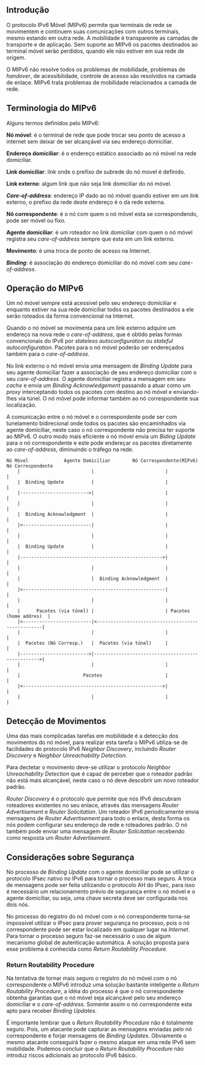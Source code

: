 ## Introdução ##

O protocolo IPv6 Móvel (MIPv6) permite que terminais de rede se movimentem e continuem suas comunicações com outros terminais, mesmo estando em outra rede. A mobilidade é transparente as camadas de transporte e de aplicação. Sem suporte ao MIPv6 os pacotes destinados ao terminal móvel serão perdidos, quando ele não estiver em sua rede de origem.

O MIPv6 não resolve todos os problemas de mobilidade, problemas de _handover_, de acessibilidade, controle de acesso são resolvidos na camada de enlace. MIPv6 trata  problemas de mobilidade relacionados a camada de rede.

## Terminologia do MIPv6 ##

Alguns termos definidos pelo MIPv6:

**Nó móvel**: é o terminal de rede que pode trocar seu ponto de acesso a internet sem deixar de ser alcançável via seu endereço domiciliar.

**Endereço domiciliar**: é o endereço estático associado ao nó móvel na rede domiciliar.

**Link domiciliar**: link onde o prefixo de subrede do nó movel é definido.

**Link externo**: algum link que não seja link domiciliar do nó móvel.

_**Care-of-address**_: endereço IP dado ao nó móvel quando estiver em um link externo, o prefixo da rede deste endereço é o da rede externa.

**Nó correspondente**: é o nó com quem o nó móvel esta se correspondendo, pode ser móvel ou fixo.

**Agente domiciliar**: é um roteador no link domiciliar com quem o nó móvel registra seu _care-of-address_ sempre que esta em um link externo.

**Movimento**: é uma troca de ponto de acesso na Internet.

_**Binding**_: é associação do endereço domiciliar do nó móvel com seu _care-of-address_.


## Operação do MIPv6 ##

Um nó móvel sempre está acessível pelo seu endereço domiciliar e enquanto estiver na sua rede domiciliar todos os pacotes destinados a ele serão roteados da forma convencional na Internet.

Quando o nó móvel se movimenta para um link externo adquire um endereço na nova rede o _care-of-address_, que é obtido pelas formas convencionais do IPv6 por _stateless autoconfiguration_ ou _stateful autoconfiguration_. Pacotes para o nó móvel poderão ser endereçados também para o _care-of-address_.

No link externo o nó móvel envia uma mensagem de _Binding Update_ para seu agente domiciliar fazer a associação de seu endereço domiciliar com o seu _care-of-address_. O agente domiciliar registra a mensagem em seu _cache_ e envia um _Binding Acknowledgement_ passando a atuar como um _proxy_ interceptando todos os pacotes com destino ao nó móvel e enviando-lhes via túnel. O nó móvel pode informar também ao nó correspondente sua localização.

A comunicação entre o nó móvel e o correspondente pode ser com tunelamento bidirecional onde todos os pacotes são encaminhados via agente domiciliar, neste caso o nó correspondente não precisa ter suporte ao MIPv6. O outro modo mais eficiente o nó móvel envia um _Biding Update_ para o nó correspondente e este pode endereçar os pacotes diretamente ao _care-of-address_, diminuindo o tráfego na rede.

```
Nó Móvel             Agente Domiciliar        Nó Correspondente(MIPv6)      Nó Correspondente
    |                          |                          |                        |
    |  Binding Update          |                          |                        |
    |------------------------->|                          |                        |
    |                          |                          |                        |
    |  Binding Acknowledgment  |                          |                        |
    |<-------------------------|                          |                        |
    |                          |                          |                        |
    |  Binding Update          |                          |                        |
    |---------------------------------------------------->|                        |
    |                          |                          |                        |
    |                          |  Binding Acknowledgment  |                        |
    |<----------------------------------------------------|                        |
    |                          |                          |                        |
    |      Pacotes (via túnel) |                          | Pacotes (home addres)  | 
    |<-------------------------|<--------------------------------------------------|
    |                          |                          |                        |
    |  Pacotes (Nó Corresp.)   |  Pacotes (via túnel)     |                        |
    |------------------------->|-------------------------------------------------->|
    |                          |                          |                        |
    |                       Pacotes                       |                        |
    |<--------------------------------------------------->|                        |
    |                          |                          |                        |
```

## Detecção de Movimentos ##

Uma das mais complicadas tarefas em mobilidade é a detecção dos movimentos do nó móvel, para realizar esta tarefa o MIPv6 utiliza-se de facilidades do protocolo IPv6 _Neighbor Discovery_, incluindo _Router Discovery_ e _Neighbor Unreachability Detection_.

Para dectetar o movimento deve-se utilizar o protocolo _Neighbor Unreachability Detection_ que é capaz de perceber que o roteador padrão não está mais alcançável, neste caso o nó deve descobrir um novo roteador padrão.

_Router Discovery_ é o protocolo que permite que nós IPv6 descubram roteadores existentes no seu enlace, através das mensagens _Router Advertisement_ e _Router Solicitation_. Um roteador IPv6 periodicamente envia mensagens de _Router Advertisement_ para todo o enlace, desta forma os nós podem configurar seu endereço de rede e roteadores padrão. O nó também pode enviar uma mensagem de _Router Solicitation_ recebendo como resposta um _Router Advertisement_.

## Considerações sobre Segurança ##

No processo de _Binding Update_ com o agente domiciliar pode se utilizar o protocolo IPsec nativo no IPv6 para tornar o processo mais seguro. A troca de mensagens pode ser feita utilizando o protocolo AH do IPsec, para isso é necessário um relacionamento prévio de segurança entre o nó móvel e o agente domiciliar, ou seja, uma chave secreta deve ser configurada nos dois nós.

No processo do registro do nó móvel com o nó correspondente torna-se impossível utilizar o IPsec para prover segurança no processo, pois o nó correspondente pode ser estar localizado em qualquer lugar na _Internet_. Para tornar o processo seguro faz-se necessário o uso de algum mecanismo global de autenticação automática. A solução proposta para esse problema é conhecida como _Return Routability Procedure_.


### Return Routability Procedure ###
Na tentativa de tornar mais seguro o registro do nó móvel com o nó correspondente o MIPv6 introduz uma solução bastante inteligente o _Return Routability Procedure_, a idéia do processo é que o nó correspondente obtenha garantias que o nó móvel seja alcançável pelo seu endereço domiciliar e o _care-of-address_. Somente assim o nó correspondente esta apto para receber _Binding Updates_.

É importante lembrar que o _Return Routability Procedure_ não é totalmente seguro. Pois, um atacante pode capturar as mensagens enviadas pelo nó correspondente e forjar mensagens de _Binding Updates_. Obviamente o mesmo atacante conseguirá fazer o mesmo ataque em uma rede IPv6 sem mobilidade. Podemos concluir que o _Return Routability Procedure_ não introduz riscos adicionais ao protocolo IPv6 básico.